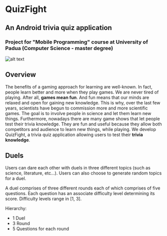# QuizFight
## An Android trivia quiz application
### Project for "Mobile Programming" course at University of Padua (Computer Science - master degree)

![alt text](https://github.com/RogueOneQF/quiz-fight-android/blob/master/QuizFight/app/src/main/res/mipmap-xxxhdpi/ic_launcher.png)

## Overview

The benefits of a gaming approach for learning are well-known. In fact, people learn better and more when they play games. We are never tired of playing. After all, **games mean fun**. And fun means that our minds are relaxed and open for gaining new knowledge.
This is why, over the last few years, scientists have begun to commission more and more scientific games.
The goal is to involve people in science and let them learn new things.
Furthermore, nowadays there are many game shows that let people test their trivia knowledge. They are fun and useful because they allow both competitors and audience to learn new things, while playing.
We develop QuizFight, a trivia quiz application allowing users to test their **trivia knowledge**.

## Duels

Users can dare each other with duels in three different topics (such as science, literature, etc...).
Users can also choose to generate random topics for a duel.

A duel comprises of three different rounds each of which comprises of five questions.
Each question has an associate difficulty level determining its score. Difficulty levels range in [1, 3].

Hierarchy:

* 1 Duel
* 3 Round
* 5 Questions for each round
